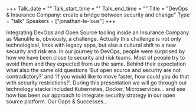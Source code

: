 +++
Talk_date = ""
Talk_start_time = ""
Talk_end_time = ""
Title = "DevOps & Insurance Company: create a bridge between security and change"
Type = "talk"
Speakers = ["jonathan-le-lous"]
+++

Integrating DevOps and Open Source tooling inside an Insurance Company as Manulife is, obviously, a challenge. Actually this challenge is not only technological, links with legacy apps, but also a cultural shift to a new security and risk era. In our journey to DevOps, people were surprised by how we have been close to security and risk teams. Most of people try to avoid them and they expected from us the same. Behind their expectation what also the same old questions ‘But open source and security are not contradictory?’ and ‘If you would like to move faster, how could you do that with security restrictions?’. During this presentation we will go through our technology stacks included Kubernetes, Docker, Microservices… and see how has been our approach to integrate security strategy in our open source platform. Our Gaps & Successes…